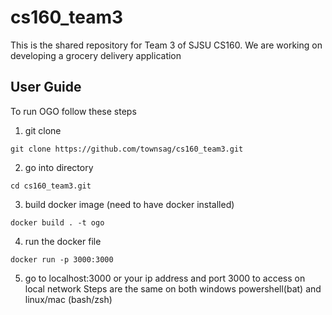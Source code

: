 # cs160_team3
This is the shared repository for Team 3 of SJSU CS160. We are working on developing a grocery delivery application

## User Guide
To run OGO follow these steps
1. git clone
```
git clone https://github.com/townsag/cs160_team3.git
```
2. go into directory 
```
cd cs160_team3.git
``` 
3. build docker image (need to have docker installed)
```
docker build . -t ogo
```
4. run the docker file
```
docker run -p 3000:3000
```
5. go to localhost:3000 or your ip address and port 3000 to access on local network
Steps are  the same on both windows powershell(bat) and linux/mac (bash/zsh)
